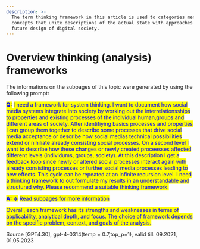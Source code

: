 ```yaml
---
description: >-
  The term thinking framework in this article is used to categories mental
  concepts that unite descriptions of the actual state with approaches for
  future design of digital society.
---
```


# Overview thinking (analysis) frameworks

The informations on the subpages of this topic were generated by using the following prompt:&#x20;

<mark style="color:blue;">**Q:**</mark> <mark style="color:blue;"></mark><mark style="color:blue;">I need a framework for system thinking. I want to document how social media systems integrate into society by working out the interrelationsships to properties and existing processes of the individual human,groups and different areas of society. After identifiying basics processes and properties I can group them together to describe some processes that drive social media acceptance or describe how social medias technical possibilities extend or nihiliate already consisting social processes. On a second level I want to describe how these changes or newly created proceesses affected different levels (individums, groups, society). At this description I get a feedback loop since newly or altered social processes interact again with already consisting processes or further social media processes leading to new effects. This cycle can be repeated at an infinite recursion level. I need a thinking framework to out formulate my results in an understandable and structured why. Please recommend a suitable thinking framework.</mark>

<mark style="color:blue;">**A: ->**</mark> <mark style="color:blue;"></mark><mark style="color:blue;">Read subpages for more information</mark>&#x20;

<mark style="color:blue;">Overall, each framework has its strengths and weaknesses in terms of applicability, analytical depth, and focus. The choice of framework depends on the specific problem, context, and goals of the analysis.</mark>

Source \[GPT4.30], gpt-4-0314(temp = 0.7,top\_p=1), valid till: 09.2021, 01.05.2023
